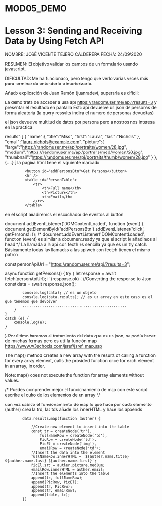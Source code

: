# MOD05_DEMO
# Lesson 3: Sending and Receiving Data by Using Fetch API
NOMBRE: JOSÉ VICENTE TEJERO CALDERERA FECHA: 24/09/2020

RESUMEN: El objetivo validar los campos de un formulario usando javascript.

DIFICULTAD: Me ha funcionado, pero tengo que verlo varias veces más para terminar de entenderlo e interiorizarlo.

Añado explicación de Juan Ramón (juanradev), superarla es difícil:

La demo trata de acceder a una api https://randomuser.me/api/?results=3 y presentar el resultado en pantalla Esta api devuelve un json de personas de forma aleatoria (la query ressults indica el numero de personas devueltas)

el json devuelve multitud de datos por persona pero a nostros nos interesa en la practica

results":[
      {
         "name":{
            "title":"Miss",
            "first":"Laura",
            "last":"Nichols"
         },
          "email":"laura.nichols@example.com",
         "picture":{
            "large":"https://randomuser.me/api/portraits/women/28.jpg",
            "medium":"https://randomuser.me/api/portraits/med/women/28.jpg",
            "thumbnail":"https://randomuser.me/api/portraits/thumb/women/28.jpg"
         }
    },
    {....}
    ]
la pagina html tiene el siguiente marcado

             <button id="addPersonsBtn">Get Persons</button>
             <hr />
             <table id="PersonTable">
                 <tr>
                     <th>Full name</th>
                     <th>Picture</th>
                     <th>Email</th>
                 </tr>
             </table>
en el script añadiremos el escuchador de eventos al button

document.addEventListener('DOMContentLoaded', function (event) {
        document.getElementById('addPersonsBtn').addEventListener('click', getPersons);
    });
/* document.addEventListener('DOMContentLoaded', function (event) es similar a document.ready ya que el script lo añadimos al head */
La llamada a la api con fecth es sencilla ya que es un try catch. Básicamente todas las llamadas a las apiweb con fectch tienen el mismo patron

const personApiUrl = "https://randomuser.me/api/?results=3";

async function getPersons() {
    try {
        let response = await fetch(personApiUrl);
        if (response.ok) {
            //Converting the response to Json
            const data = await response.json();

            console.log(data); // es un objeto
            console.log(data.results); // es un array en este caso es el que tenemos que devolver
            ................................................
        }
    }
    catch (e) {
        console.log(e);
    }
}
Por último haremos el tratamiento del data que es un json, se podía hacer de muchas formas pero es util la función map https://www.w3schools.com/jsref/jsref_map.asp

The map() method creates a new array with the results of calling a function for every array element, calls the provided function once for each element in an array, in order.

Note: map() does not execute the function for array elements without values.

/* Puedes comprender mejor el funcionamiento de map con este script
   escribe el cubo de los elementos de un array
*/
  <script>
        var numbers = [4, 9, 16, 25];

        function myFunction() {
            x = document.getElementById("demo")
            numbers.map(function (valor) {
               // alert (valor); // asi ves que ejecuta la funcion por cada elemento
               // x.innerHTML += "el cubo de " + valor + " es " + Math.pow(valor, 3) + "<br>";
                x.innerHTML += `el cubo de . ${valor}. es . Math.pow(${valor}, 3). <br> `; // `  es el operador de concatenación

            }
            );
        }
        myFunction();
    </script>
uan vez sabido el funcionamiento de map lo que hace por cada elemento (auther) crea la trd, las tds añade los innerHTML y hace los appends

            
            data.results.map(function (auther) {
            
                //Create new element to insert into the table
                const tr = createNode('tr'),
                    fullNameRow = createNode('td'),
                    PicRow = createNode('td'),
                    PicEl = createNode('img'),
                    emailRow = createNode('td');
                //Insert the data into the element
                fullNameRow.innerHTML = `${auther.name.title}. ${auther.name.last} ${auther.name.first}`;
                PicEl.src = auther.picture.medium;
                emailRow.innerHTML = auther.email;
                //Insert the elements into the table
                append(tr, fullNameRow);
                append(PicRow, PicEl);
                append(tr, PicRow);
                append(tr, emailRow);
                append(table, tr);
            })
